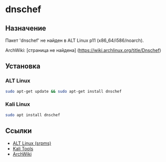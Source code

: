 # dnschef

## Назначение

Пакет 'dnschef' не найден в ALT Linux p11 (x86_64/i586/noarch).

ArchWiki: [страница не найдена] (https://wiki.archlinux.org/title/Dnschef)

## Установка

### ALT Linux
```bash
sudo apt-get update && sudo apt-get install dnschef
```

### Kali Linux
```bash
sudo apt install dnschef
```

## Ссылки

- [ALT Linux (srpms)](https://packages.altlinux.org/ru/p11/srpms/dnschef/)
- [Kali Tools](https://www.kali.org/tools/dnschef/)
- [ArchWiki](https://wiki.archlinux.org/title/Dnschef)
